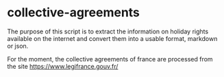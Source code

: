 # collective-agreements

The purpose of this script is to extract the information on holiday rights available on the internet and convert them into a usable format, markdown or json.

For the moment, the collective agreements of france are processed from the site https://www.legifrance.gouv.fr/
